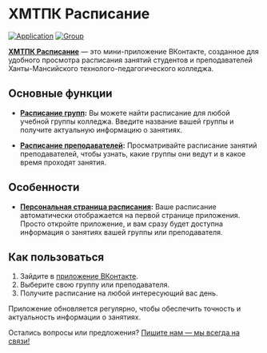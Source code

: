 # ХМТПК Расписание

[![Application](https://img.shields.io/badge/VK-Mini-App)](https://vk.com/app51786452)
[![Group](https://img.shields.io/badge/VK-Subscripe-blue)](https://vk.com/hmtpk_app_club)

**[ХМТПК Расписание](https://vk.com/app51786452)** — это мини-приложение ВКонтакте, созданное для удобного просмотра расписания занятий студентов и преподавателей Ханты-Мансийского технолого-педагогического колледжа.

## Основные функции

- **[Расписание групп](https://vk.com/app51786452#group_schedule):** Вы можете найти расписание для любой учебной группы колледжа. Введите название вашей группы и получите актуальную информацию о занятиях.

- **[Расписание преподавателей](https://vk.com/app51786452#teacher_schedule):** Просматривайте расписание занятий преподавателей, чтобы узнать, какие группы они ведут и в какое время проходят занятия.

## Особенности

- **[Персональная страница расписания](https://vk.com/app51786452):** Ваше расписание автоматически отображается на первой странице приложения. Просто откройте приложение, и вам сразу будет доступна информация о занятиях вашей группы или преподавателя.

## Как пользоваться

1. Зайдите в [приложение ВКонтакте](https://vk.com/app51786452).
2. Выберите свою группу или преподавателя.
3. Получите расписание на любой интересующий вас день.

Приложение обновляется регулярно, чтобы обеспечить точность и актуальность информации о занятиях.

Остались вопросы или предложения? [Пишите нам — мы всегда на связи!](https://vk.com/hmtpk_app_club)
